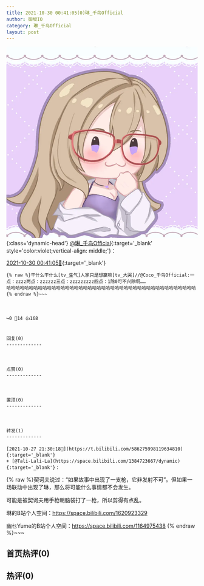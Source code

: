 ```yaml
---
title: 2021-10-30 00:41:05(0)琳_千鸟Official
author: 御坂IO
category: 琳_千鸟Official
layout: post
---
```


![img](/images/c0a88f85ebd0d056f37b114e0748e69556c8b488.jpg){:class='dynamic-head'}
[@琳_千鸟Official](https://space.bilibili.com/1620923329/dynamic){:target='_blank' style='color:violet;vertical-align: middle;'}：

[2021-10-30 00:41:05🔗](https://t.bilibili.com/587067332963730484){:target='_blank'}

~~~
{% raw %}干什么干什么[tv_生气]人家只是想赢嘛[tv_大哭]//@Coco_千鸟Official:一点：zzzz两点：zzzzzz三点：zzzzzzzzz四点：1除0可不兴除啊……
哈哈哈哈哈哈哈哈哈哈哈哈哈哈哈哈哈哈哈哈哈哈哈哈哈哈哈哈哈哈哈哈哈哈哈哈哈哈哈哈哈哈
{% endraw %}~~~



↪️0 💬14 👍168


回复(0)
-------------



点赞(0)
-------------



置顶(0)
-------------



转发(1)
-------------

[2021-10-27 21:30:18🔗](https://t.bilibili.com/586275998119634810){:target='_blank'}
+ [@Tali-Lali-La](https://space.bilibili.com/1384723667/dynamic){:target='_blank'}：
~~~
{% raw %}契诃夫说过：“如果故事中出现了一支枪，它非发射不可”。但如果一场联动中出现了琳，那么将可能什么事情都不会发生。

可能是被契诃夫用手枪朝脑袋打了一枪，所以剪得有点乱。

琳的B站个人空间：https://space.bilibili.com/1620923329

幽乜Yume的B站个人空间：https://space.bilibili.com/1164975438
{% endraw %}~~~






首页热评(0)
-------------



热评(0)
-------------



